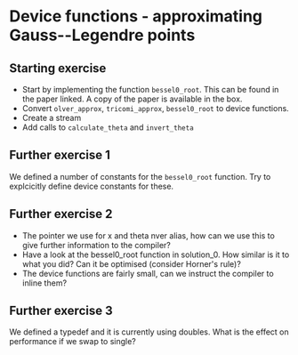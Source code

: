 # Device functions - approximating Gauss--Legendre points

## Starting exercise
* Start by implementing the function `bessel0_root`. This can be found in the
  paper linked. A copy of the paper is available in the box.
* Convert `olver_approx`, `tricomi_approx`, `bessel0_root` to device functions.
* Create a stream
* Add calls to `calculate_theta` and `invert_theta`

## Further exercise 1
We defined a number of constants for the `bessel0_root` function. Try to
explcicitly define device constants for these.

## Further exercise 2
* The pointer we use for x and theta nver alias, how can we use this to give
  further information to the compiler?
* Have a look at the bessel0_root function in solution_0. How similar is it to
  what you did? Can it be optimised (consider Horner's rule)?
* The device functions are fairly small, can we instruct the compiler to inline
  them?

## Further exercise 3
We defined a typedef and it is currently using doubles. What is the effect on
performance if we swap to single?

